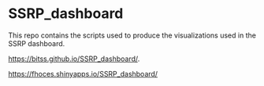 # SSRP_dashboard
This repo contains the scripts used to produce the visualizations used in the SSRP dashboard.  

<https://bitss.github.io/SSRP_dashboard/>.  

<https://fhoces.shinyapps.io/SSRP_dashboard/>



